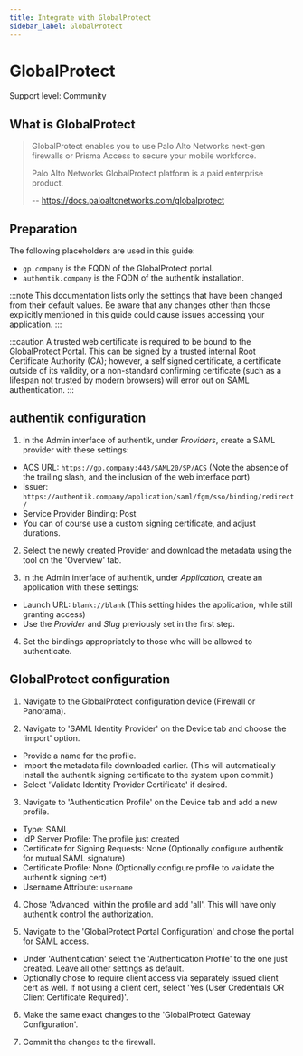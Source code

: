 ```yaml
---
title: Integrate with GlobalProtect
sidebar_label: GlobalProtect
---
```


# GlobalProtect

<span class="badge badge--secondary">Support level: Community</span>

## What is GlobalProtect

> GlobalProtect enables you to use Palo Alto Networks next-gen firewalls or Prisma Access to secure your mobile workforce.
>
> Palo Alto Networks GlobalProtect platform is a paid enterprise product.
>
> -- https://docs.paloaltonetworks.com/globalprotect

## Preparation

The following placeholders are used in this guide:

- `gp.company` is the FQDN of the GlobalProtect portal.
- `authentik.company` is the FQDN of the authentik installation.

:::note
This documentation lists only the settings that have been changed from their default values. Be aware that any changes other than those explicitly mentioned in this guide could cause issues accessing your application.
:::

:::caution
A trusted web certificate is required to be bound to the GlobalProtect Portal. This can be signed by a trusted internal Root Certificate Authority (CA); however, a self signed certificate, a certificate outside of its validity, or a non-standard confirming certificate (such as a lifespan not trusted by modern browsers) will error out on SAML authentication.
:::

## authentik configuration

1. In the Admin interface of authentik, under _Providers_, create a SAML provider with these settings:

- ACS URL: `https://gp.company:443/SAML20/SP/ACS` (Note the absence of the trailing slash, and the inclusion of the web interface port)
- Issuer: `https://authentik.company/application/saml/fgm/sso/binding/redirect/`
- Service Provider Binding: Post
- You can of course use a custom signing certificate, and adjust durations.

2.  Select the newly created Provider and download the metadata using the tool on the 'Overview' tab.

3.  In the Admin interface of authentik, under _Application_, create an application with these settings:

- Launch URL: `blank://blank` (This setting hides the application, while still granting access)
- Use the _Provider_ and _Slug_ previously set in the first step.

4. Set the bindings appropriately to those who will be allowed to authenticate.

## GlobalProtect configuration

1. Navigate to the GlobalProtect configuration device (Firewall or Panorama).

2. Navigate to 'SAML Identity Provider' on the Device tab and choose the 'import' option.

- Provide a name for the profile.
- Import the metadata file downloaded earlier. (This will automatically install the authentik signing certificate to the system upon commit.)
- Select 'Validate Identity Provider Certificate' if desired.

3. Navigate to 'Authentication Profile' on the Device tab and add a new profile.

- Type: SAML
- IdP Server Profile: The profile just created
- Certificate for Signing Requests: None (Optionally configure authentik for mutual SAML signature)
- Certificate Profile: None (Optionally configure profile to validate the authentik signing cert)
- Username Attribute: `username`

4. Chose 'Advanced' within the profile and add 'all'. This will have only authentik control the authorization.

5. Navigate to the 'GlobalProtect Portal Configuration' and chose the portal for SAML access.

- Under 'Authentication' select the 'Authentication Profile' to the one just created. Leave all other settings as default.
- Optionally chose to require client access via separately issued client cert as well. If not using a client cert, select 'Yes (User Credentials OR Client Certificate Required)'.

6. Make the same exact changes to the 'GlobalProtect Gateway Configuration'.

7. Commit the changes to the firewall.
